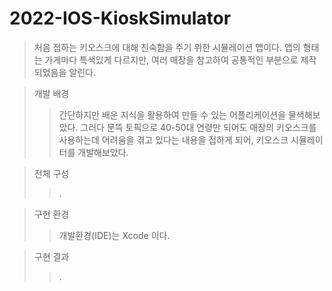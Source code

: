# 2022-IOS-KioskSimulator

>처음 접하는 키오스크에 대해 친숙함을 주기 위한 시뮬레이션 앱이다. 
앱의 형태는 가게마다 특색있게 다르지만, 여러 매장을 참고하여 공통적인 부분으로 제작되었음을 알린다.

>개발 배경   
> >간단하지만 배운 지식을 활용하여 만들 수 있는 어플리케이션을 물색해보았다. 
그러다 문뜩 토픽으로 40-50대 연령만 되어도 매장의 키오스크를 사용하는데 어려움을 겪고 있다는 내용을 접하게 되어, 키오스크 시뮬레이터를 개발해보았다.

>전체 구성   
> >.

> 구현 환경   
> >개발환경(IDE)는 Xcode 이다. 

>구현 결과   
> >.
